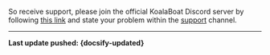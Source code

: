 So receive support, please join the official KoalaBoat Discord server by following [this link](https://koalaboat.com/invite) and state your problem within the [support](https://discordapp.com/channels/569870762568056832/569872797682368532/) channel.

----

**Last update pushed: {docsify-updated}**
